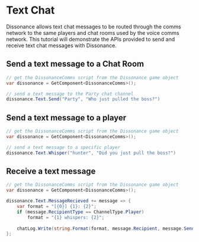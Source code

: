 # Text Chat

Dissonance allows text chat messages to be routed through the comms network to the same players and chat rooms used by the voice comms network. This tutorial will demonstrate the APIs provided to send and receive text chat messages with Dissonance.

## Send a text message to a Chat Room

```c#
// get the DissonanceComms script from the Dissonance game object
var dissonance = GetComponent<DissonanceComms>();

// send a text message to the Party chat channel
dissonance.Text.Send("Party", "Who just pulled the boss?")
```

## Send a text message to a player

```c#
// get the DissonanceComms script from the Dissonance game object
var dissonance = GetComponent<DissonanceComms>();

// send a text message to a specific player
dissonance.Text.Whisper("hunter", "Did you just pull the boss?")
```

## Receive a text message

```c#
// get the DissonanceComms script from the Dissonance game object
var dissonance = GetComponent<DissonanceComms>();

dissonance.Text.MessageRecieved += message => {
    var format = "[{0}] {1}: {2}";
    if (message.RecipientType == ChannelType.Player)
        format = "{1} whispers: {2}";
    
    chatLog.Write(string.Format(format, message.Recipient, message.Sender, message.Message));
};
```